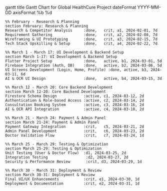 gantt
    title Gantt Chart for Global HealthCure Project
    dateFormat  YYYY-MM-DD
    axisFormat  %b %d

    %% February - Research & Planning
    section February: Research & Planning
    Research & Competitor Analysis     :done,   crit, a1, 2024-02-01, 7d
    Requirement Gathering              :done,   crit, a2, 2024-02-08, 7d
    Wireframing & UI Prototyping       :done,   crit, a3, 2024-02-15, 7d
    Tech Stack Upskilling & Setup      :done,   crit, a4, 2024-02-22, 7d

    %% March 1 - March 17: UI Development & Backend Setup
    section March 1-17: UI Development & Backend Setup
    Flutter Project Setup              :done,   active, b1, 2024-03-01, 5d
    Firebase Integration (Auth, DB)    :done,   active, b2, 2024-03-06, 5d
    UI Screens Development (Login, Home, Profile) :done, active, b3, 2024-03-11, 6d
    AI & OCR UI Design                 :done,   active, b4, 2024-03-15, 3d

    %% March 12 - March 20: Core Backend Development
    section March 12-20: Core Backend Development
    Firestore Schema Design            :active, c1, 2024-03-12, 2d
    Authentication & Role-based Access :active, c2, 2024-03-14, 2d
    Consultation Booking System        :active, c3, 2024-03-16, 2d
    AI & OCR API Integration           :active, c4, 2024-03-18, 2d

    %% March 21 - March 24: Payment & Admin Panel
    section March 21-24: Payment & Admin Panel
    Payment Gateway Integration        :crit,   c5, 2024-03-21, 2d
    Admin Panel Development            :crit,   c6, 2024-03-23, 2d
    Doctor Validation Flow             :crit,   c7, 2024-03-24, 1d

    %% March 25 - March 29: Testing & Optimization
    section March 25-29: Testing & Optimization
    Unit Testing (User & Doctor Flow)  :d1, 2024-03-25, 2d
    Integration Testing                 :d2, 2024-03-27, 2d
    Security & Performance Review       :crit, d3, 2024-03-29, 1d

    %% March 30 - March 31: Deployment & Review
    section March 30-31: Deployment & Review
    Final UI/UX Enhancements           :crit, e1, 2024-03-30, 1d
    Deployment & Documentation         :crit, e2, 2024-03-31, 1d
